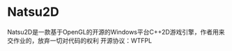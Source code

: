Natsu2D
===================================
Natsu2D是一款基于OpenGL的开源的Windows平台C++2D游戏引擎，作者用来交作业的，放弃一切对代码的权利
开源协议：WTFPL